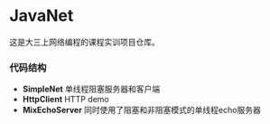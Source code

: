 # JavaNet

这是大三上网络编程的课程实训项目仓库。

### 代码结构

- **SimpleNet** 单线程阻塞服务器和客户端
- **HttpClient** HTTP demo
- **MixEchoServer** 同时使用了阻塞和非阻塞模式的单线程echo服务器